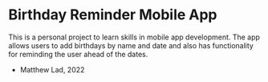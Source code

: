 # Birthday Reminder Mobile App

This is a personal project to learn skills in mobile app development. The app allows users to add birthdays by name and date and also has functionality for reminding the user ahead of the dates.

- Matthew Lad, 2022
